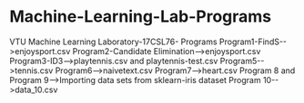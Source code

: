 # Machine-Learning-Lab-Programs
VTU Machine Learning Laboratory-17CSL76- Programs 
Program1-FindS-->enjoysport.csv
Program2-Candidate Elimination-->enjoysport.csv
Program3-ID3-->playtennis.csv and playtennis-test.csv
Program5-->tennis.csv
Program6-->naivetext.csv
Program7-->heart.csv
Program 8 and Program 9-->Importing data sets from sklearn-iris dataset
Program 10-->data_10.csv
